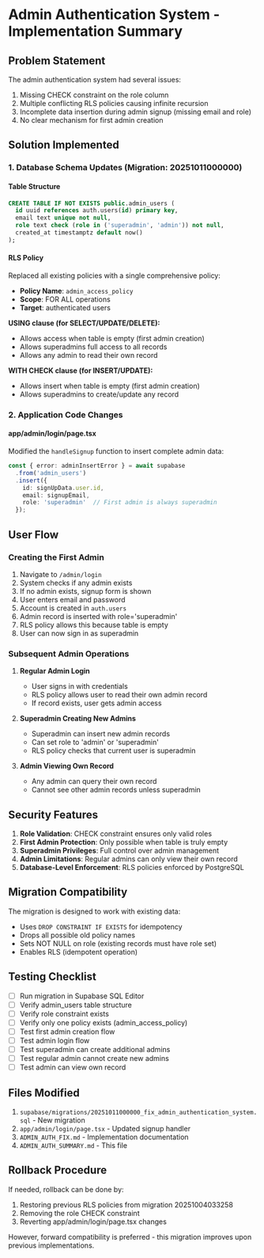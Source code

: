 # Admin Authentication System - Implementation Summary

## Problem Statement
The admin authentication system had several issues:
1. Missing CHECK constraint on the role column
2. Multiple conflicting RLS policies causing infinite recursion
3. Incomplete data insertion during admin signup (missing email and role)
4. No clear mechanism for first admin creation

## Solution Implemented

### 1. Database Schema Updates (Migration: 20251011000000)

#### Table Structure
```sql
CREATE TABLE IF NOT EXISTS public.admin_users (
  id uuid references auth.users(id) primary key,
  email text unique not null,
  role text check (role in ('superadmin', 'admin')) not null,
  created_at timestamptz default now()
);
```

#### RLS Policy
Replaced all existing policies with a single comprehensive policy:
- **Policy Name**: `admin_access_policy`
- **Scope**: FOR ALL operations
- **Target**: authenticated users

**USING clause (for SELECT/UPDATE/DELETE):**
- Allows access when table is empty (first admin creation)
- Allows superadmins full access to all records
- Allows any admin to read their own record

**WITH CHECK clause (for INSERT/UPDATE):**
- Allows insert when table is empty (first admin creation)
- Allows superadmins to create/update any record

### 2. Application Code Changes

#### app/admin/login/page.tsx
Modified the `handleSignup` function to insert complete admin data:
```typescript
const { error: adminInsertError } = await supabase
  .from('admin_users')
  .insert({ 
    id: signUpData.user.id, 
    email: signupEmail,
    role: 'superadmin'  // First admin is always superadmin
  });
```

## User Flow

### Creating the First Admin
1. Navigate to `/admin/login`
2. System checks if any admin exists
3. If no admin exists, signup form is shown
4. User enters email and password
5. Account is created in `auth.users`
6. Admin record is inserted with role='superadmin'
7. RLS policy allows this because table is empty
8. User can now sign in as superadmin

### Subsequent Admin Operations
1. **Regular Admin Login**
   - User signs in with credentials
   - RLS policy allows user to read their own admin record
   - If record exists, user gets admin access

2. **Superadmin Creating New Admins**
   - Superadmin can insert new admin records
   - Can set role to 'admin' or 'superadmin'
   - RLS policy checks that current user is superadmin

3. **Admin Viewing Own Record**
   - Any admin can query their own record
   - Cannot see other admin records unless superadmin

## Security Features

1. **Role Validation**: CHECK constraint ensures only valid roles
2. **First Admin Protection**: Only possible when table is truly empty
3. **Superadmin Privileges**: Full control over admin management
4. **Admin Limitations**: Regular admins can only view their own record
5. **Database-Level Enforcement**: RLS policies enforced by PostgreSQL

## Migration Compatibility

The migration is designed to work with existing data:
- Uses `DROP CONSTRAINT IF EXISTS` for idempotency
- Drops all possible old policy names
- Sets NOT NULL on role (existing records must have role set)
- Enables RLS (idempotent operation)

## Testing Checklist

- [ ] Run migration in Supabase SQL Editor
- [ ] Verify admin_users table structure
- [ ] Verify role constraint exists
- [ ] Verify only one policy exists (admin_access_policy)
- [ ] Test first admin creation flow
- [ ] Test admin login flow
- [ ] Test superadmin can create additional admins
- [ ] Test regular admin cannot create new admins
- [ ] Test admin can view own record

## Files Modified

1. `supabase/migrations/20251011000000_fix_admin_authentication_system.sql` - New migration
2. `app/admin/login/page.tsx` - Updated signup handler
3. `ADMIN_AUTH_FIX.md` - Implementation documentation
4. `ADMIN_AUTH_SUMMARY.md` - This file

## Rollback Procedure

If needed, rollback can be done by:
1. Restoring previous RLS policies from migration 20251004033258
2. Removing the role CHECK constraint
3. Reverting app/admin/login/page.tsx changes

However, forward compatibility is preferred - this migration improves upon previous implementations.
